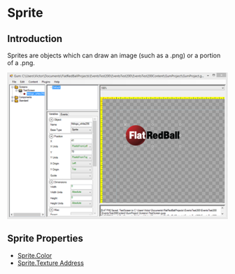 # Sprite

## Introduction

Sprites are objects which can draw an image \(such as a .png\) or a portion of a .png.

![](../../.gitbook/assets/GumSpriteFrbLogo.png)

## Sprite Properties

* [Sprite.Color](https://github.com/vchelaru/Gum/tree/8c293a405185cca0e819b810220de684b436daf9/docs/Gum%20Elements/Sprite/Sprite.Color)
* [Sprite.Texture Address](https://github.com/vchelaru/Gum/tree/8c293a405185cca0e819b810220de684b436daf9/docs/Gum%20Elements/Sprite/Sprite.Texture%20Address)


